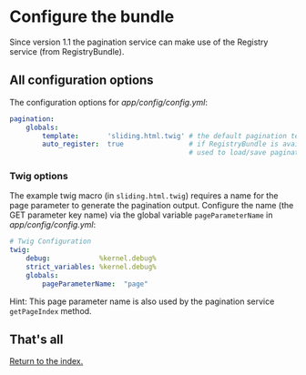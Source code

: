 Configure the bundle
====================

Since version 1.1 the pagination service can make use of the Registry service (from RegistryBundle).

## All configuration options

The configuration options for *app/config/config.yml*:

```yaml
pagination:
    globals:
        template:       'sliding.html.twig' # the default pagination template file name
        auto_register:  true                # if RegistryBundle is available,
                                            # used to load/save pagination cursor
```

### Twig options

The example twig macro (in ``sliding.html.twig``) requires a name for the page parameter
to generate the pagination output. Configure the name (the GET parameter key name) via
the global variable ``pageParameterName`` in *app/config/config.yml*:

```yaml
# Twig Configuration
twig:
    debug:            %kernel.debug%
    strict_variables: %kernel.debug%
    globals:
        pageParameterName:  "page"
```

Hint: This page parameter name is also used by the pagination service `getPageIndex` method.

## That's all

[Return to the index.](index.md)